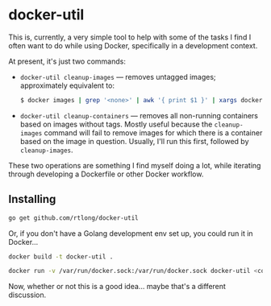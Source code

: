 # docker-util

This is, currently, a very simple tool to help with some of the tasks I find I often want to do while using Docker, specifically in a development context.

At present, it's just two commands:

- `docker-util cleanup-images` &mdash; removes untagged images; approximately equivalent to:
    ```bash
    $ docker images | grep '<none>' | awk '{ print $1 }' | xargs docker rmi
    ```

- `docker-util cleanup-containers` &mdash; removes all non-running containers based on images without tags. Mostly useful because the `cleanup-images` command will fail to remove images for which there is a container based on the image in question. Usually, I'll run this first, followed by `cleanup-images`.

These two operations are something I find myself doing a lot, while iterating through developing a Dockerfile or other Docker workflow.

## Installing

```bash
go get github.com/rtlong/docker-util
```

Or, if you don't have a Golang development env set up, you could run it in Docker...

```bash
docker build -t docker-util .

docker run -v /var/run/docker.sock:/var/run/docker.sock docker-util <command>
```

Now, whether or not this is a good idea... maybe that's a different discussion.
